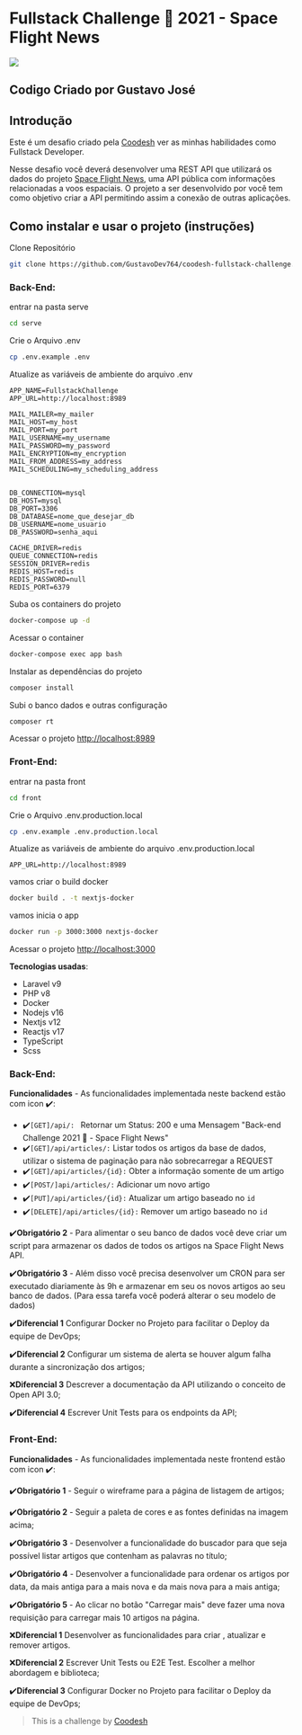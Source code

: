 # Fullstack  Challenge 🏅 2021 - Space Flight News
<p><img src="https://user-images.githubusercontent.com/59968150/155863054-6fed318c-5c78-4315-9491-6d05479a83b5.svg" /></p>

## Codigo Criado por Gustavo José

## Introdução

Este é um desafio criado pela [Coodesh](https://coodesh.com/) ver as minhas habilidades como Fullstack Developer.

Nesse desafio você deverá desenvolver uma REST API que utilizará os dados do projeto [Space Flight News](https://api.spaceflightnewsapi.net/v3/documentation), uma API pública com informações relacionadas a voos espaciais. O projeto a ser desenvolvido por você tem como objetivo criar a API permitindo assim a conexão de outras aplicações.

## Como instalar e usar o projeto (instruções)
Clone Repositório
```sh
git clone https://github.com/GustavoDev764/coodesh-fullstack-challenge.git
```
### Back-End:

entrar na pasta serve
```sh
cd serve
```

Crie o Arquivo .env
```sh
cp .env.example .env
```
Atualize as variáveis de ambiente do arquivo .env
```dosini
APP_NAME=FullstackChallenge
APP_URL=http://localhost:8989

MAIL_MAILER=my_mailer
MAIL_HOST=my_host
MAIL_PORT=my_port
MAIL_USERNAME=my_username
MAIL_PASSWORD=my_password
MAIL_ENCRYPTION=my_encryption
MAIL_FROM_ADDRESS=my_address
MAIL_SCHEDULING=my_scheduling_address


DB_CONNECTION=mysql
DB_HOST=mysql
DB_PORT=3306
DB_DATABASE=nome_que_desejar_db
DB_USERNAME=nome_usuario
DB_PASSWORD=senha_aqui

CACHE_DRIVER=redis
QUEUE_CONNECTION=redis
SESSION_DRIVER=redis
REDIS_HOST=redis
REDIS_PASSWORD=null
REDIS_PORT=6379
```
Suba os containers do projeto
```sh
docker-compose up -d
```
Acessar o container
```sh
docker-compose exec app bash
```
Instalar as dependências do projeto
```sh
composer install
```
Subi o banco dados e outras configuração
```sh
composer rt
```
Acessar o projeto
[http://localhost:8989](http://localhost:8989)

### Front-End:

entrar na pasta front
```sh
cd front
```

Crie o Arquivo .env.production.local
```sh
cp .env.example .env.production.local
```

Atualize as variáveis de ambiente do arquivo .env.production.local
```dosini
APP_URL=http://localhost:8989
```

vamos criar o build docker
```sh
docker build . -t nextjs-docker
```

vamos inicia o app
```sh
docker run -p 3000:3000 nextjs-docker
```
Acessar o projeto
[http://localhost:3000](http://localhost:3000)

**Tecnologias usadas**:
- Laravel v9
- PHP v8
- Docker
- Nodejs v16
- Nextjs v12
- Reactjs v17
- TypeScript
- Scss

### Back-End:
**Funcionalidades** - As funcionalidades implementada neste backend estão com icon :heavy_check_mark::

- :heavy_check_mark:`[GET]/api/: ` Retornar um Status: 200 e uma Mensagem "Back-end Challenge 2021 🏅 - Space Flight News"
- :heavy_check_mark:`[GET]/api/articles/:`   Listar todos os artigos da base de dados, utilizar o sistema de paginação para não sobrecarregar a REQUEST
- :heavy_check_mark:`[GET]/api/articles/{id}:` Obter a informação somente de um artigo
- :heavy_check_mark:`[POST/]api/articles/:` Adicionar um novo artigo
- :heavy_check_mark:`[PUT]/api/articles/{id}:` Atualizar um artigo baseado no `id`
- :heavy_check_mark:`[DELETE]/api/articles/{id}:` Remover um artigo baseado no `id`

:heavy_check_mark:**Obrigatório 2** - Para alimentar o seu banco de dados você deve criar um script para armazenar os dados de todos os artigos na Space Flight News API.

:heavy_check_mark:**Obrigatório 3** - Além disso você precisa desenvolver um CRON para ser executado diariamente às 9h e armazenar em seu os novos artigos ao seu banco de dados. (Para essa tarefa você poderá alterar o seu modelo de dados)

:heavy_check_mark:**Diferencial 1** Configurar Docker no Projeto para facilitar o Deploy da equipe de DevOps;

:heavy_check_mark:**Diferencial 2** Configurar um sistema de alerta se houver algum falha durante a sincronização dos artigos;

:x:**Diferencial 3** Descrever a documentação da API utilizando o conceito de Open API 3.0;

:heavy_check_mark:**Diferencial 4** Escrever Unit Tests para os endpoints da API;

### Front-End:
**Funcionalidades** - As funcionalidades implementada neste frontend estão com icon :heavy_check_mark::

:heavy_check_mark:**Obrigatório 1** - Seguir o wireframe para a página de listagem de artigos;

:heavy_check_mark:**Obrigatório 2** - Seguir a paleta de cores e as fontes definidas na imagem acima;

:heavy_check_mark:**Obrigatório 3** - Desenvolver a funcionalidade do buscador para que seja possível listar artigos que contenham as palavras no título;

:heavy_check_mark:**Obrigatório 4** - Desenvolver a funcionalidade para ordenar os artigos por data, da mais antiga para a mais nova e da mais nova para a mais antiga;

:heavy_check_mark:**Obrigatório 5** - Ao clicar no botão "Carregar mais" deve fazer uma nova requisição para carregar mais 10 artigos na página.

:x:**Diferencial 1** Desenvolver as funcionalidades para criar , atualizar e remover artigos.

:x:**Diferencial 2** Escrever Unit Tests ou E2E Test. Escolher a melhor abordagem e biblioteca;

:heavy_check_mark:**Diferencial 3** Configurar Docker no Projeto para facilitar o Deploy da equipe de DevOps;

>  This is a challenge by [Coodesh](https://coodesh.com/)
